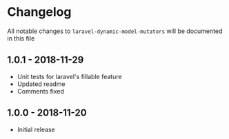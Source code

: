 # Changelog

All notable changes to `laravel-dynamic-model-mutators` will be documented in this file

## 1.0.1 - 2018-11-29

- Unit tests for laravel's fillable feature
- Updated readme
- Comments fixed

## 1.0.0 - 2018-11-20

- Initial release
